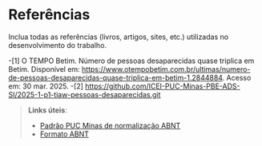 # Referências

Inclua todas as referências (livros, artigos, sites, etc.) utilizadas no desenvolvimento do trabalho.


-[1] O TEMPO Betim. Número de pessoas desaparecidas quase triplica em Betim. Disponível em: https://www.otempobetim.com.br/ultimas/numero-de-pessoas-desaparecidas-quase-triplica-em-betim-1.2844884​. Acesso em: 30 mar. 2025.
-[2] https://github.com/ICEI-PUC-Minas-PBE-ADS-SI/2025-1-p1-tiaw-pessoas-desaparecidas.git



> **Links úteis**:
> - [Padrão PUC Minas de normalização ABNT](http://portal.pucminas.br/biblioteca/documentos/GUIA-COMPLETO-ABNT-Elaborar-formatar-trabalho-cientificoNOVO.pdf)
> - [Formato ABNT](https://www.normastecnicas.com/abnt/)
